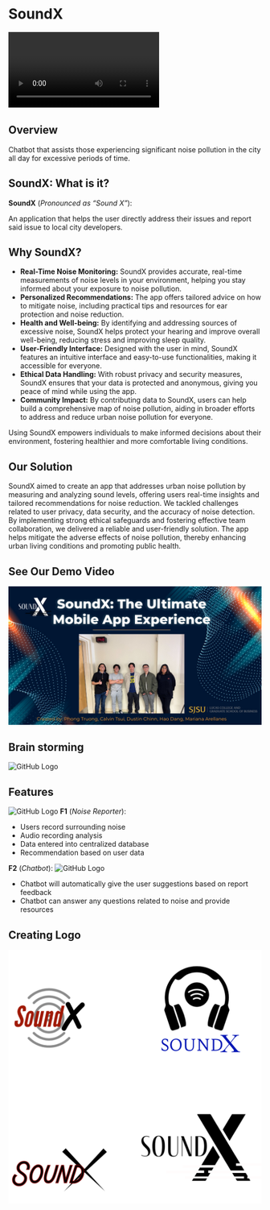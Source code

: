 # SoundX

<!--
![GitHub Logo](/SoundX.png) 
-->
![Alt Text](/streamlit-audio2-2024-04-27-19-04-16.webm)

##

## Overview

Chatbot that assists those experiencing significant noise pollution in the city all day for excessive periods of time. 

## SoundX: What is it?

**SoundX** (*Pronounced as “Sound X”*):

An application that helps the user directly address their issues and report said issue to local city developers.

## Why SoundX? 


- **Real-Time Noise Monitoring:** SoundX provides accurate, real-time measurements of noise levels in your environment, helping you stay informed about your exposure to noise pollution.
- **Personalized Recommendations:** The app offers tailored advice on how to mitigate noise, including practical tips and resources for ear protection and noise reduction.
- **Health and Well-being:** By identifying and addressing sources of excessive noise, SoundX helps protect your hearing and improve overall well-being, reducing stress and improving sleep quality.
- **User-Friendly Interface:** Designed with the user in mind, SoundX features an intuitive interface and easy-to-use functionalities, making it accessible for everyone.
- **Ethical Data Handling:** With robust privacy and security measures, SoundX ensures that your data is protected and anonymous, giving you peace of mind while using the app.
- **Community Impact:** By contributing data to SoundX, users can help build a comprehensive map of noise pollution, aiding in broader efforts to address and reduce urban noise pollution for everyone.

Using SoundX empowers individuals to make informed decisions about their environment, fostering healthier and more comfortable living conditions.


## Our Solution

SoundX aimed to create an app that addresses urban noise pollution by measuring and analyzing sound levels, offering users real-time insights and tailored recommendations for noise reduction.
We tackled challenges related to user privacy, data security, and the accuracy of noise detection. 
By implementing strong ethical safeguards and fostering effective team collaboration, we delivered a reliable and user-friendly solution. 
The app helps mitigate the adverse effects of noise pollution, thereby enhancing urban living conditions and promoting public health.

## See Our Demo Video
[![Watch the video](youtube.jpg)](https://youtu.be/ITcKi5RhCys) 

## Brain storming
![GitHub Logo](/Image1.jpg) 

## Features
![GitHub Logo](/Image2.jpg) 
**F1** (*Noise Reporter*):
- Users record surrounding noise
- Audio recording analysis
- Data entered into centralized database
- Recommendation based on user data

**F2** (*Chatbot*):
![GitHub Logo](/Image3.jpg) 
- Chatbot will automatically give the user suggestions based on report feedback
- Chatbot can answer any questions related to noise and provide resources


## Creating Logo

![GitHub Logo](/Untitled.png) 

<!--
[![IMAGE ALT TEXT HERE](/SoundX.png)](https://www.youtube.com/watch?v=ITcKi5RhCys)
-->
